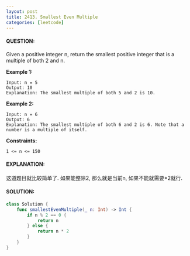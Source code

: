 ```yaml
---
layout: post
title: 2413. Smallest Even Multiple
categories: [leetcode]
---
```

#### QUESTION:
Given a positive integer n, return the smallest positive integer that is a multiple of both 2 and n.
 

__Example 1:__
```
Input: n = 5
Output: 10
Explanation: The smallest multiple of both 5 and 2 is 10.
```
__Example 2:__
```
Input: n = 6
Output: 6
Explanation: The smallest multiple of both 6 and 2 is 6. Note that a number is a multiple of itself.
```
 

__Constraints:__
```
1 <= n <= 150
```
#### EXPLANATION:

这道题目就比较简单了. 如果能整除2, 那么就是当前n, 如果不能就需要*2就行.

#### SOLUTION:
```swift
class Solution {
    func smallestEvenMultiple(_ n: Int) -> Int {
        if n % 2 == 0 {
            return n
        } else {
            return n * 2
        }
    }
}
```

